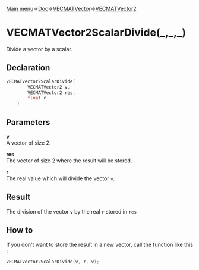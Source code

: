 [Main menu](../../../../Readme.md)->[Doc](../../../VECMATKit.md)->[VECMATVector](../../VECMATVector.md)->[VECMATVector2](../../VECMATVector2.md)

# VECMATVector2ScalarDivide(\_,\_,\_)
Divide a vector by a scalar.

## **Declaration**
```C
VECMATVector2ScalarDivide(
        VECMATVector2 v,
        VECMATVector2 res,
        float r
    )
```


## **Parameters**
**v**  
A vector of size 2.

**res**  
The vector of size 2 where the result will be stored.

**r**  
The real value which will divide the vector `v`.

## **Result**
The division of the vector `v` by the real `r` stored in `res`

## **How to**
If you don't want to store the result in a new vector, call the function like this :
```C
VECMATVector2ScalarDivide(v, r, v);
```
